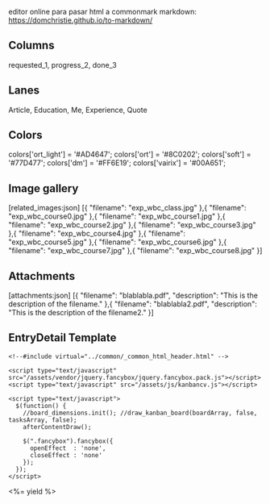 editor online para pasar html a commonmark markdown: https://domchristie.github.io/to-markdown/

Columns
-----

requested_1, progress_2, done_3

Lanes
-----

Article, Education, Me, Experience, Quote



Colors
------

colors['ort_light'] = '#AD4647';
colors['ort']       = '#8C0202';
colors['soft']      = '#77D477';
colors['dm']        = '#FF6E19';
colors['vairix']    = '#00A651';



Image gallery
-------------

[related_images:json]
  [{
    "filename": "exp_wbc_class.jpg"
  },{
    "filename": "exp_wbc_course0.jpg"
  },{
    "filename": "exp_wbc_course1.jpg"
  },{
    "filename": "exp_wbc_course2.jpg"
  },{
    "filename": "exp_wbc_course3.jpg"
  },{
    "filename": "exp_wbc_course4.jpg"
  },{
    "filename": "exp_wbc_course5.jpg"
  },{
    "filename": "exp_wbc_course6.jpg"
  },{
    "filename": "exp_wbc_course7.jpg"
  },{
    "filename": "exp_wbc_course8.jpg"
  }]



Attachments
-----------

[attachments:json]
  [{
    "filename": "blablabla.pdf",
    "description": "This is the description of the filename."
  },{
    "filename": "blablabla2.pdf",
    "description": "This is the description of the filename2."
  }]



EntryDetail Template
--------------------

<!DOCTYPE html PUBLIC "-//W3C//DTD XHTML 1.0 Transitional//EN" "http://www.w3.org/TR/xhtml1/DTD/xhtml1-transitional.dtd">
<html xmlns="http://www.w3.org/1999/xhtml" lang="en">
  <head>
    <meta charset="UTF-8">
    <title>Darío Macchi | {{title}}</title>

    <!--#include virtual="../common/_common_html_header.html" -->

    <script type="text/javascript" src="/assets/vendor/jquery.fancybox/jquery.fancybox.pack.js"></script>
    <script type="text/javascript" src="/assets/js/kanbancv.js"></script>

    <script type="text/javascript">
      $(function() {
        //board_dimensions.init(); //draw_kanban_board(boardArray, false, tasksArray, false);
        afterContentDraw();

        $(".fancybox").fancybox({
          openEffect  : 'none',
          closeEffect : 'none'
        });
      });
    </script>

  </head>
  <body itemscope itemtype="http://schema.org/WebPage">
    <div class="wrapper">
      <div class="header">
        <div class="center"></div>
      </div>
      <div class="board_view">
        <!--#include virtual="../common/_page_header.html" -->
        <div id="board_container">
          <%= yield %>
        </div>
      </div>
    </div>
    <!--#include virtual="../common/_page_footer.html" -->

  </body>
</html>


